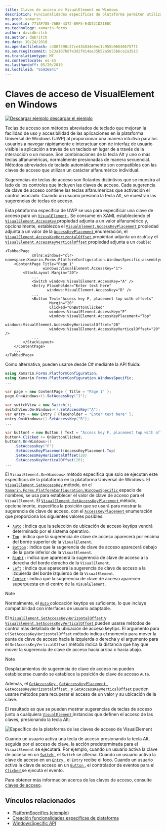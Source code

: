 ```yaml
---
title: Claves de acceso de VisualElement en Windows
description: Funcionalidades específicas de plataforma permiten utilizar la funcionalidad que solo está disponible en una plataforma concreta, sin necesidad de implementar los representadores personalizados o los efectos. En este artículo se explica cómo consumir el Windows específicos de la plataforma que especifica una clave de acceso para un VisualElement.
ms.prod: xamarin
ms.assetid: 771AF785-76B8-4372-89F5-E4D521D21E0C
ms.technology: xamarin-forms
author: davidbritch
ms.author: dabritch
ms.date: 10/24/2018
ms.openlocfilehash: c480f398c37ce43b634e0ec1c955b965466757f1
ms.sourcegitcommit: b23a107b0fe3d2f814ae35b52a5855b6ce2a3513
ms.translationtype: MT
ms.contentlocale: es-ES
ms.lasthandoff: 05/20/2019
ms.locfileid: "65926841"
---
```

# <a name="visualelement-access-keys-on-windows"></a>Claves de acceso de VisualElement en Windows

[![Descargar ejemplo](~/media/shared/download.png) descargar el ejemplo](https://developer.xamarin.com/samples/xamarin-forms/UserInterface/PlatformSpecifics/)

Teclas de acceso son métodos abreviados de teclado que mejoran la facilidad de uso y accesibilidad de las aplicaciones en la plataforma Universal de Windows (UWP) al proporcionar una manera intuitiva para los usuarios a navegar rápidamente e interactuar con de interfaz de usuario visible la aplicación a través de un teclado en lugar de a través de la interacción o un mouse. Son combinaciones de la tecla Alt y uno o más teclas alfanuméricas, normalmente presionadas de manera secuencial. Métodos abreviados de teclado automáticamente son compatibles con las claves de acceso que utilizan un carácter alfanumérico individual.

Sugerencias de teclas de acceso son flotantes distintivos que se muestra al lado de los controles que incluyen las claves de acceso. Cada sugerencia de clave de acceso contiene las teclas alfanuméricas que activación el control asociado. Cuando un usuario presiona la tecla Alt, se muestran las sugerencias de teclas de acceso.

Esta plataforma específica de UWP se usa para especificar una clave de acceso para un [ `VisualElement` ](xref:Xamarin.Forms.VisualElement). Se consume en XAML estableciendo el [ `VisualElement.AccessKey` ](xref:Xamarin.Forms.PlatformConfiguration.WindowsSpecific.VisualElement.AccessKeyProperty) propiedad adjunta a un valor alfanumérico y, opcionalmente, establezca el [ `VisualElement.AccessKeyPlacement` ](xref:Xamarin.Forms.PlatformConfiguration.WindowsSpecific.VisualElement.AccessKeyPlacementProperty) propiedad adjunta a un valor de la [ `AccessKeyPlacement` ](xref:Xamarin.Forms.AccessKeyPlacement) enumeración, el [ `VisualElement.AccessKeyHorizontalOffset` ](xref:Xamarin.Forms.PlatformConfiguration.WindowsSpecific.VisualElement.AccessKeyHorizontalOffsetProperty) propiedad adjunta un `double`y el [ `VisualElement.AccessKeyVerticalOffset` ](xref:Xamarin.Forms.PlatformConfiguration.WindowsSpecific.VisualElement.AccessKeyVerticalOffsetProperty) propiedad adjunta a un `double`:

```xaml
<TabbedPage ...
            xmlns:windows="clr-namespace:Xamarin.Forms.PlatformConfiguration.WindowsSpecific;assembly=Xamarin.Forms.Core">
    <ContentPage Title="Page 1"
                 windows:VisualElement.AccessKey="1">
        <StackLayout Margin="20">
            ...
            <Switch windows:VisualElement.AccessKey="A" />
            <Entry Placeholder="Enter text here"
                   windows:VisualElement.AccessKey="B" />
            ...
            <Button Text="Access key F, placement top with offsets"
                    Margin="20"
                    Clicked="OnButtonClicked"
                    windows:VisualElement.AccessKey="F"
                    windows:VisualElement.AccessKeyPlacement="Top"
                    windows:VisualElement.AccessKeyHorizontalOffset="20"
                    windows:VisualElement.AccessKeyVerticalOffset="20" />
            ...
        </StackLayout>
    </ContentPage>
    ...
</TabbedPage>
```

Como alternativa, pueden usarse desde C# mediante la API fluida:

```csharp
using Xamarin.Forms.PlatformConfiguration;
using Xamarin.Forms.PlatformConfiguration.WindowsSpecific;
...

var page = new ContentPage { Title = "Page 1" };
page.On<Windows>().SetAccessKey("1");

var switchView = new Switch();
switchView.On<Windows>().SetAccessKey("A");
var entry = new Entry { Placeholder = "Enter text here" };
entry.On<Windows>().SetAccessKey("B");
...

var button4 = new Button { Text = "Access key F, placement top with offsets", Margin = new Thickness(20) };
button4.Clicked += OnButtonClicked;
button4.On<Windows>()
    .SetAccessKey("F")
    .SetAccessKeyPlacement(AccessKeyPlacement.Top)
    .SetAccessKeyHorizontalOffset(20)
    .SetAccessKeyVerticalOffset(20);
...
```

El `VisualElement.On<Windows>` método especifica que solo se ejecutan este específicos de la plataforma en la plataforma Universal de Windows. El [ `VisualElement.SetAccessKey` ](xref:Xamarin.Forms.PlatformConfiguration.WindowsSpecific.VisualElement.SetAccessKey(Xamarin.Forms.IPlatformElementConfiguration{Xamarin.Forms.PlatformConfiguration.Windows,Xamarin.Forms.VisualElement},System.String)) método, en el [ `Xamarin.Forms.PlatformConfiguration.WindowsSpecific` ](xref:Xamarin.Forms.PlatformConfiguration.WindowsSpecific) espacio de nombres, se usa para establecer el valor de clave de acceso para el `VisualElement`. El [ `VisualElement.SetAccessKeyPlacement` ](xref:Xamarin.Forms.PlatformConfiguration.WindowsSpecific.VisualElement.SetAccessKeyPlacement(Xamarin.Forms.IPlatformElementConfiguration{Xamarin.Forms.PlatformConfiguration.Windows,Xamarin.Forms.VisualElement},Xamarin.Forms.AccessKeyPlacement)) método, opcionalmente, especifica la posición que se usará para mostrar la sugerencia de clave de acceso, con el [ `AccessKeyPlacement` ](xref:Xamarin.Forms.AccessKeyPlacement) enumeración que proporciona los siguientes valores posibles:

- [`Auto`](xref:Xamarin.Forms.AccessKeyPlacement.Auto) : indica que la selección de ubicación de acceso keytips vendrá determinado por el sistema operativo.
- [`Top`](xref:Xamarin.Forms.AccessKeyPlacement.Top) : indica que la sugerencia de clave de acceso aparecerá por encima del borde superior de la `VisualElement`.
- [`Bottom`](xref:Xamarin.Forms.AccessKeyPlacement.Bottom) : indica que la sugerencia de clave de acceso aparecerá debajo de la parte inferior de la `VisualElement`.
- [`Right`](xref:Xamarin.Forms.AccessKeyPlacement.Right) : indica que aparecerá la sugerencia de clave de acceso a la derecha del borde derecho de la `VisualElement`.
- [`Left`](xref:Xamarin.Forms.AccessKeyPlacement.Left) : indica que aparecerá la sugerencia de clave de acceso a la izquierda del borde izquierdo de la `VisualElement`.
- [`Center`](xref:Xamarin.Forms.AccessKeyPlacement.Center) : indica que la sugerencia de clave de acceso aparecen superpuesta en el centro de la `VisualElement`.

> [!NOTE]
> Normalmente, el [ `Auto` ](xref:Xamarin.Forms.AccessKeyPlacement.Auto) colocación keytips es suficiente, lo que incluye compatibilidad con interfaces de usuario adaptable.

El [ `VisualElement.SetAccessKeyHorizontalOffset` ](xref:Xamarin.Forms.PlatformConfiguration.WindowsSpecific.VisualElement.SetAccessKeyHorizontalOffset(Xamarin.Forms.IPlatformElementConfiguration{Xamarin.Forms.PlatformConfiguration.Windows,Xamarin.Forms.VisualElement},System.Double)) y [ `VisualElement.SetAccessKeyVerticalOffset` ](xref:Xamarin.Forms.PlatformConfiguration.WindowsSpecific.VisualElement.SetAccessKeyVerticalOffset(Xamarin.Forms.IPlatformElementConfiguration{Xamarin.Forms.PlatformConfiguration.Windows,Xamarin.Forms.VisualElement},System.Double)) pueden usarse métodos de control más detallado de la ubicación de acceso keytips. El argumento para el `SetAccessKeyHorizontalOffset` método indica el momento para mover la punta de clave de acceso hacia la izquierda o derecha y el argumento para el `SetAccessKeyVerticalOffset` método indica la distancia que hay que mover la sugerencia de clave de acceso hacia arriba o hacia abajo.

>[!NOTE]
> Desplazamientos de sugerencia de clave de acceso no pueden establecerse cuando se establece la posición de clave de acceso `Auto`.

Además, el [ `GetAccessKey` ](xref:Xamarin.Forms.PlatformConfiguration.WindowsSpecific.VisualElement.GetAccessKey(Xamarin.Forms.IPlatformElementConfiguration{Xamarin.Forms.PlatformConfiguration.Windows,Xamarin.Forms.VisualElement})), [ `GetAccessKeyPlacement` ](xref:Xamarin.Forms.PlatformConfiguration.WindowsSpecific.VisualElement.GetAccessKeyPlacement(Xamarin.Forms.IPlatformElementConfiguration{Xamarin.Forms.PlatformConfiguration.Windows,Xamarin.Forms.VisualElement})), [ `GetAccessKeyHorizontalOffset` ](xref:Xamarin.Forms.PlatformConfiguration.WindowsSpecific.VisualElement.GetAccessKeyHorizontalOffset(Xamarin.Forms.IPlatformElementConfiguration{Xamarin.Forms.PlatformConfiguration.Windows,Xamarin.Forms.VisualElement})), y [ `GetAccessKeyVerticalOffset` ](xref:Xamarin.Forms.PlatformConfiguration.WindowsSpecific.VisualElement.GetAccessKeyVerticalOffset(Xamarin.Forms.IPlatformElementConfiguration{Xamarin.Forms.PlatformConfiguration.Windows,Xamarin.Forms.VisualElement})) pueden usarse métodos para recuperar el acceso de un valor y su ubicación de la clave.

El resultado es que se pueden mostrar sugerencias de teclas de acceso junto a cualquiera [ `VisualElement` ](xref:Xamarin.Forms.VisualElement) instancias que definen el acceso de las claves, presionando la tecla Alt:

![Específico de la plataforma de las claves de acceso de VisualElement](visualelement-access-keys-images/visualelement-accesskeys.png "VisualElement acceso claves específicas de la plataforma")

Cuando un usuario activa una tecla de acceso presionando la tecla Alt, seguida por el acceso de clave, la acción predeterminada para el `VisualElement` se ejecutará. Por ejemplo, cuando un usuario activa la clave de acceso en un [ `Switch` ](xref:Xamarin.Forms.Switch), el `Switch` se alterna. Cuando un usuario activa la clave de acceso en un [ `Entry` ](xref:Xamarin.Forms.Entry), el `Entry` recibe el foco. Cuando un usuario activa la clave de acceso en un [ `Button` ](xref:Xamarin.Forms.Button), el controlador de eventos para el [ `Clicked` ](xref:Xamarin.Forms.Button.Clicked) se ejecuta el evento.

Para obtener más información acerca de las claves de acceso, consulte [claves de acceso](/windows/uwp/design/input/access-keys#key-tip-positioning).

## <a name="related-links"></a>Vínculos relacionados

- [PlatformSpecifics (ejemplo)](https://developer.xamarin.com/samples/xamarin-forms/UserInterface/PlatformSpecifics/)
- [Creación funcionalidades específicas de plataforma](~/xamarin-forms/platform/platform-specifics/index.md#creating-platform-specifics)
- [WindowsSpecific API](xref:Xamarin.Forms.PlatformConfiguration.WindowsSpecific)
